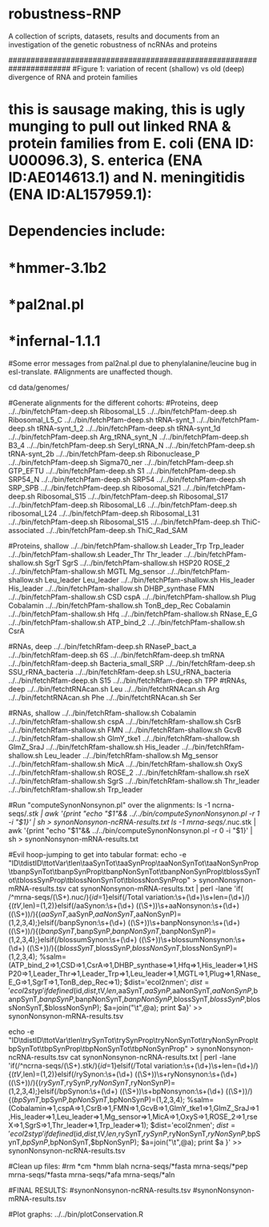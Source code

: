 # robustness-RNP
A collection of scripts, datasets, results and documents from an investigation of the genetic robustness of ncRNAs and proteins

######################################################################
#Figure 1: variation of recent (shallow) vs old (deep) divergence of RNA and protein families  
#	   this is sausage making, this is ugly munging to pull out linked RNA & protein families from E. coli (ENA ID: U00096.3), S. enterica (ENA ID:AE014613.1) and N. meningitidis (ENA ID:AL157959.1):
#	   Dependencies include:
#	   		*hmmer-3.1b2
#			*pal2nal.pl
#			*infernal-1.1.1

#Some error messages from pal2nal.pl due to phenylalanine/leucine bug in esl-translate.
#Alignments are unaffected though. 

cd data/genomes/

#Generate alignments for the different cohorts:
#Proteins, deep
../../bin/fetchPfam-deep.sh Ribosomal_L5 
../../bin/fetchPfam-deep.sh Ribosomal_L5_C
../../bin/fetchPfam-deep.sh tRNA-synt_1
../../bin/fetchPfam-deep.sh tRNA-synt_1_2 
../../bin/fetchPfam-deep.sh tRNA-synt_1d
../../bin/fetchPfam-deep.sh Arg_tRNA_synt_N
../../bin/fetchPfam-deep.sh B3_4
../../bin/fetchPfam-deep.sh Seryl_tRNA_N 
../../bin/fetchPfam-deep.sh tRNA-synt_2b 
../../bin/fetchPfam-deep.sh Ribonuclease_P
../../bin/fetchPfam-deep.sh Sigma70_ner
../../bin/fetchPfam-deep.sh GTP_EFTU
../../bin/fetchPfam-deep.sh S1
../../bin/fetchPfam-deep.sh SRP54_N
../../bin/fetchPfam-deep.sh SRP54
../../bin/fetchPfam-deep.sh SRP_SPB
../../bin/fetchPfam-deep.sh Ribosomal_S21
../../bin/fetchPfam-deep.sh Ribosomal_S15 
../../bin/fetchPfam-deep.sh Ribosomal_S17
../../bin/fetchPfam-deep.sh Ribosomal_L6
../../bin/fetchPfam-deep.sh ribosomal_L24
../../bin/fetchPfam-deep.sh Ribosomal_L31
../../bin/fetchPfam-deep.sh Ribosomal_S15 
../../bin/fetchPfam-deep.sh ThiC-associated
../../bin/fetchPfam-deep.sh ThiC_Rad_SAM 

#Proteins, shallow
../../bin/fetchPfam-shallow.sh Leader_Trp    Trp_leader
../../bin/fetchPfam-shallow.sh Leader_Thr    Thr_leader
../../bin/fetchPfam-shallow.sh SgrT          SgrS
../../bin/fetchPfam-shallow.sh HSP20         ROSE_2
../../bin/fetchPfam-shallow.sh MGTL          Mg_sensor
../../bin/fetchPfam-shallow.sh Leu_leader    Leu_leader
../../bin/fetchPfam-shallow.sh His_leader    His_leader
../../bin/fetchPfam-shallow.sh DHBP_synthase FMN
../../bin/fetchPfam-shallow.sh CSD           cspA
../../bin/fetchPfam-shallow.sh Plug          Cobalamin
../../bin/fetchPfam-shallow.sh TonB_dep_Rec  Cobalamin
../../bin/fetchPfam-shallow.sh Hfq
../../bin/fetchPfam-shallow.sh RNase_E_G 
../../bin/fetchPfam-shallow.sh ATP_bind_2
../../bin/fetchPfam-shallow.sh CsrA

#RNAs, deep
../../bin/fetchRfam-deep.sh RNaseP_bact_a
../../bin/fetchRfam-deep.sh 6S
../../bin/fetchRfam-deep.sh tmRNA
../../bin/fetchRfam-deep.sh Bacteria_small_SRP
../../bin/fetchRfam-deep.sh SSU_rRNA_bacteria
../../bin/fetchRfam-deep.sh LSU_rRNA_bacteria
../../bin/fetchRfam-deep.sh S15
../../bin/fetchRfam-deep.sh TPP
#tRNAs, deep
../../bin/fetchtRNAcan.sh Leu
../../bin/fetchtRNAcan.sh Arg
../../bin/fetchtRNAcan.sh Phe
../../bin/fetchtRNAcan.sh Ser

#RNAs, shallow
../../bin/fetchRfam-shallow.sh Cobalamin
../../bin/fetchRfam-shallow.sh cspA
../../bin/fetchRfam-shallow.sh CsrB
../../bin/fetchRfam-shallow.sh FMN
../../bin/fetchRfam-shallow.sh GcvB
../../bin/fetchRfam-shallow.sh GlmY_tke1
../../bin/fetchRfam-shallow.sh GlmZ_SraJ
../../bin/fetchRfam-shallow.sh His_leader
../../bin/fetchRfam-shallow.sh Leu_leader
../../bin/fetchRfam-shallow.sh Mg_sensor
../../bin/fetchRfam-shallow.sh MicA
../../bin/fetchRfam-shallow.sh OxyS
../../bin/fetchRfam-shallow.sh ROSE_2
../../bin/fetchRfam-shallow.sh rseX
../../bin/fetchRfam-shallow.sh SgrS
../../bin/fetchRfam-shallow.sh Thr_leader
../../bin/fetchRfam-shallow.sh Trp_leader

#Run "computeSynonNonsynon.pl" over the alignments:
ls -1 ncrna-seqs/*.stk     | awk '{print "echo "$1"&& ../../bin/computeSynonNonsynon.pl -r 1 -i "$1}' | sh > synonNonsynon-ncRNA-results.txt
ls -1  mrna-seqs/*.nuc.stk | awk '{print "echo "$1"&& ../../bin/computeSynonNonsynon.pl -r 0 -i "$1}' | sh > synonNonsynon-mRNA-results.txt

#Evil hoop-jumping to get into tabular format:
echo -e "ID\tdistID\ttotVar\tlen\taaSynTot\taaSynProp\taaNonSynTot\taaNonSynProp\tbanpSynTot\tbanpSynProp\tbanpNonSynTot\tbanpNonSynProp\tblossSynTot\tblossSynProp\tblossNonSynTot\tblossNonSynProp" > synonNonsynon-mRNA-results.tsv
cat synonNonsynon-mRNA-results.txt | perl -lane 'if(  /^mrna-seqs\/(\S+)\.nuc/){$id=$1}elsif(/Total variation:\s+(\d+)\s+len=(\d+)/){($tV,$len)=($1,$2)}elsif(/aaSynon:\s+(\d+) \((\S+)\)\s+aaNonsynon:\s+(\d+) \((\S+)\)/){($aaSynT,$aaSynP,$aaNonSynT,$aaNonSynP)=($1,$2,$3,$4);}elsif(/banpSynon:\s+(\d+) \((\S+)\)\s+banpNonsynon:\s+(\d+) \((\S+)\)/){($banpSynT,$banpSynP,$banpNonSynT,$banpNonSynP)=($1,$2,$3,$4);}elsif(/blossumSynon:\s+(\d+) \((\S+)\)\s+blossumNonsynon:\s+(\d+) \((\S+)\)/){($blossSynT,$blossSynP,$blossNonSynT,$blossNonSynP)=($1,$2,$3,$4); %salm=(ATP_bind_2=>1,CSD=>1,CsrA=>1,DHBP_synthase=>1,Hfq=>1,His_leader=>1,HSP20=>1,Leader_Thr=>1,Leader_Trp=>1,Leu_leader=>1,MGTL=>1,Plug=>1,RNase_E_G=>1,SgrT=>1,TonB_dep_Rec=>1); $dist='ecol2nmen'; $dist='ecol2styp' if defined(%salm{$id});   @a=($id,$dist,$tV,$len,$aaSynT,$aaSynP,$aaNonSynT,$aaNonSynP,$banpSynT,$banpSynP,$banpNonSynT,$banpNonSynP,$blossSynT,$blossSynP,$blossNonSynT,$blossNonSynP); $a=join("\t",@a); print $a}' >> synonNonsynon-mRNA-results.tsv

echo -e "ID\tdistID\ttotVar\tlen\trySynTot\trySynProp\tryNonSynTot\tryNonSynProp\tbpSynTot\tbpSynProp\tbpNonSynTot\tbpNonSynProp" > synonNonsynon-ncRNA-results.tsv
cat synonNonsynon-ncRNA-results.txt | perl -lane 'if(/^ncrna-seqs\/(\S+)\.stk/){$id=$1}elsif(/Total variation:\s+(\d+)\s+len=(\d+)/){($tV,$len)=($1,$2)}elsif(/rySynon:\s+(\d+) \((\S+)\)\s+ryNonsynon:\s+(\d+) \((\S+)\)/){($rySynT,$rySynP,$ryNonSynT,$ryNonSynP)=($1,$2,$3,$4);}elsif(/bpSynon:\s+(\d+) \((\S+)\)\s+bpNonsynon:\s+(\d+) \((\S+)\)/){($bpSynT,$bpSynP,$bpNonSynT,$bpNonSynP)=($1,$2,$3,$4); %salm=(Cobalamin=>1,cspA=>1,CsrB=>1,FMN=>1,GcvB=>1,GlmY_tke1=>1,GlmZ_SraJ=>1,His_leader=>1,Leu_leader=>1,Mg_sensor=>1,MicA=>1,OxyS=>1,ROSE_2=>1,rseX=>1,SgrS=>1,Thr_leader=>1,Trp_leader=>1); $dist='ecol2nmen'; $dist='ecol2styp' if defined(%salm{$id}); @a=($id,$dist,$tV,$len,$rySynT,$rySynP,$ryNonSynT,$ryNonSynP,$bpSynT,$bpSynP,$bpNonSynT,$bpNonSynP); $a=join("\t",@a); print $a }' >> synonNonsynon-ncRNA-results.tsv

#Clean up files:
#rm *cm *hmm blah ncrna-seqs/*fasta mrna-seqs/*pep mrna-seqs/*fasta mrna-seqs/*afa mrna-seqs/*aln

#FINAL RESULTS:
#synonNonsynon-ncRNA-results.tsv
#synonNonsynon-mRNA-results.tsv

#Plot graphs:
../../bin/plotConservation.R
